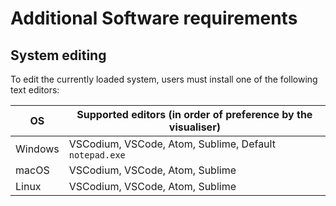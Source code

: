 # Additional Software requirements

## System editing

To edit the currently loaded system, users must install one of the following text
editors:

| OS      | Supported editors (in order of preference by the visualiser) |
| ------- | ------------------------------------------------------------ |
| Windows | VSCodium, VSCode, Atom, Sublime, Default `notepad.exe`       |
| macOS   | VSCodium, VSCode, Atom, Sublime                              |
| Linux   | VSCodium, VSCode, Atom, Sublime                              |

